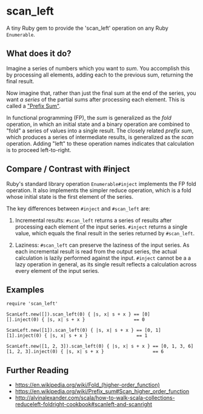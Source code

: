 # scan_left
A tiny Ruby gem to provide the 'scan_left' operation on any Ruby
`Enumerable`.

## What does it do?

Imagine a series of numbers which you want to *sum*. You accomplish
this by processing all elements, adding each to the previous sum,
returning the final result.

Now imagine that, rather than just the final sum at the end of the
series, you want *a series* of the partial sums after processing each
element. This is called a ["Prefix
Sum"](https://en.wikipedia.org/wiki/Prefix_sum).

In functional programming (FP), the *sum* is generalized as the *fold*
operation, in which an initial state and a binary operation are
combined to "fold" a series of values into a single result. The
closely related *prefix sum*, which produces a series of intermediate
results, is generalized as the *scan* operation. Adding "left" to
these operation names indicates that calculation is to proceed
left-to-right.

## Compare / Contrast with #inject

Ruby's standard library operation `Enumerable#inject` implements the
FP fold operation. It also implements the simpler reduce operation,
which is a fold whose initial state is the first element of the
series.

The key differences between `#inject` and `#scan_left` are:

  1. Incremental results: `#scan_left` returns a series of results
     after processing each element of the input series. `#inject`
     returns a single value, which equals the final result in the
     series returned by `#scan_left`.

  2. Laziness: `#scan_left` can preserve the laziness of the input
     series.  As each incremental result is read from the output
     series, the actual calculation is lazily performed against the
     input. `#inject` cannot be a a lazy operation in general, as its
     single result reflects a calculation across every element of the
     input series.

## Examples

```
require 'scan_left'

ScanLeft.new([]).scan_left(0) { |s, x| s + x } == [0]
[].inject(0) { |s, x| s + x }                  == 0

ScanLeft.new([1]).scan_left(0) { |s, x| s + x } == [0, 1]
[1].inject(0) { |s, x| s + x }                  == 1

ScanLeft.new([1, 2, 3]).scan_left(0) { |s, x| s + x } == [0, 1, 3, 6]
[1, 2, 3].inject(0) { |s, x| s + x }                  == 6
```

## Further Reading

  * https://en.wikipedia.org/wiki/Fold_(higher-order_function)
  * https://en.wikipedia.org/wiki/Prefix_sum#Scan_higher_order_function
  * http://alvinalexander.com/scala/how-to-walk-scala-collections-reduceleft-foldright-cookbook#scanleft-and-scanright
